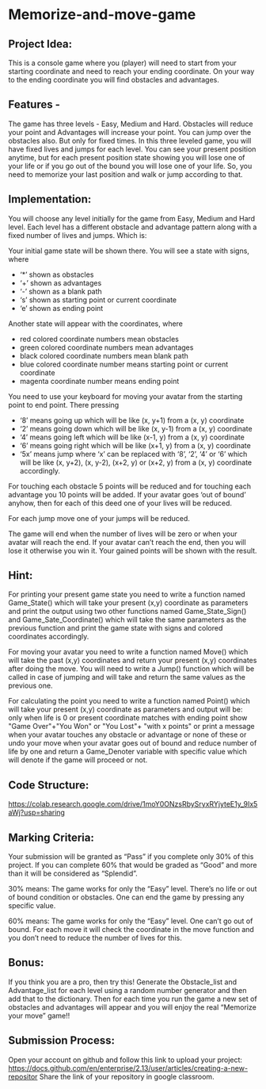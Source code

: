 # Memorize-and-move-game

## Project Idea:
This is a console game where you (player) will need to start from your starting coordinate and need to reach your ending coordinate.
On your way to the ending coordinate you will find obstacles and advantages.

## Features -
The game has three levels - Easy, Medium and Hard.
Obstacles will reduce your point and Advantages will increase your point. 
You can jump over the obstacles also. But only for fixed times.
In this three leveled game, you will have fixed lives and jumps for each level.
You can see your present position anytime, but for each present position state showing you will lose one of your life or if you go out of the bound you will lose one of your life. So, you need to memorize your last position and walk or jump according to that.

## Implementation:
You will choose any level initially for the game from Easy, Medium and Hard level. Each level has a different obstacle and advantage pattern along with a fixed number of lives and jumps. Which is:

Your initial game state will be shown there. 
  You will see a state with signs, where
  -  ‘*’ shown as obstacles 
  -  ‘+’ shown as advantages 
  -  ‘-’ shown as a blank path
  -  ‘s’ shown as starting point or current coordinate
  -  ‘e’ shown as ending point

  Another state will appear with the coordinates, where 
  -  red colored coordinate numbers mean obstacles
  -  green colored coordinate numbers mean advantages
  -  black colored coordinate numbers mean blank path
  -  blue colored coordinate number means starting point or current coordinate
  -  magenta coordinate number means ending point

You need to use your keyboard for moving your avatar from the starting point to end point. There pressing
-  ‘8’ means going up which will be like (x, y+1) from a (x, y) coordinate
-  ‘2’ means going down which will be like (x, y-1) from a (x, y) coordinate
-  ‘4’ means going left which will be like (x-1, y) from a (x, y) coordinate
-  ‘6’ means going right which will be like (x+1, y) from a (x, y) coordinate
-  ‘5x’ means jump where ‘x’ can be replaced with ‘8’, ‘2’, ‘4’ or ‘6’ which will be like (x, y+2), (x, y-2), (x+2, y) or (x+2, y) from a (x, y) coordinate accordingly.

For touching each obstacle 5 points will be reduced and for touching each advantage you 10 points will be added. If your avatar goes ‘out of bound’ anyhow, then for each of this deed one of your lives will be reduced.

For each jump move one of your jumps will be reduced.

The game will end when the number of lives will be zero or when your avatar will reach the end. If your avatar can’t reach the end, then you will lose it otherwise you win it. Your gained points will be shown with the result. 

## Hint:
For printing your present game state you need to write a function named Game_State() which will take your present (x,y) coordinate as parameters and print the output using two other functions named Game_State_Sign() and Game_Sate_Coordinate() which will take the same parameters as the previous function and print the game state with signs and colored coordinates accordingly. 

For moving your avatar you need to write a function named Move() which will take the past (x,y) coordinates and return your present (x,y) coordinates after doing the move. You will need to write a Jump() function which will be called in case of jumping and will take and return the same values as the previous one. 

For calculating the point you need to write a function named Point() which will take your present (x,y) coordinate as parameters and output will be: only when life is 0 or present coordinate matches with ending point show "Game Over"+"You Won" or "You Lost"+ "with x points" or print a message when your avatar touches any obstacle or advantage or none of these or undo your move when your avatar goes out of bound and reduce number of life by one and return a Game_Denoter variable with specific value which will denote if the game will proceed or not.


## Code Structure: 
https://colab.research.google.com/drive/1moY0ONzsRbySryxRYjyteE1y_9Ix5aWj?usp=sharing

## Marking Criteria:
Your submission will be granted as “Pass” if you complete only 30% of this project. If you can complete 60% that would be graded as “Good” and more than it will be considered as “Splendid”.

30% means: The game works for only the “Easy” level.  There’s no life or out of bound condition or obstacles. One can end the game by pressing any specific value.

60% means: The game works for only the “Easy” level. One can’t go out of bound. For each move it will check the coordinate in the move function and you don’t need to reduce the number of lives for this.

## Bonus:
If you think you are a pro, then try this! Generate the Obstacle_list and Advantage_list for each level using a random number generator and then add that to the dictionary.  Then for each time you run the game a new set of obstacles and advantages will appear and you will enjoy the real “Memorize your move” game!!

## Submission Process:
Open your account on github and follow this link to upload your project:
https://docs.github.com/en/enterprise/2.13/user/articles/creating-a-new-repositor
Share the link of your repository in google classroom.




